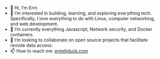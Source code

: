 - 👋 Hi, I’m Erm
- 👀 I’m interested in building, learning, and exploring everything tech. Specifically, I love everything to do with Linux, computer networking, and web development.
- 🌱 I’m currently everything Javascript, Network security, and Docker containers.  
- 💞️ I’m looking to collaborate on open source projects that facilitate remote data access.
- 📫 How to reach me: erm@duck.com

<!---
ThisisErm/ThisisErm is a ✨ special ✨ repository because its `README.md` (this file) appears on your GitHub profile.
You can click the Preview link to take a look at your changes.
--->
